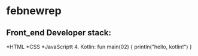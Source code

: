 # febnewrep
## Front_end Developer stack:
*HTML
﻿﻿*CSS
﻿﻿*JavaScriptt
4. Kotlin:
fun main(02) {
    println("hello, kotlin!")
}
